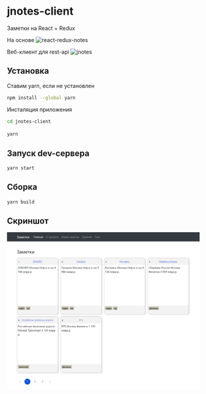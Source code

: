 # jnotes-client

Заметки на React + Redux

На основе ![react-redux-notes](https://github.com/scriptfuture/react-redux-notes)

Веб-клиент для rest-api ![jnotes](https://github.com/scriptfuture/jnotes)

## Установка

Cтавим yarn, если не установлен
```bash
npm install --global yarn
```

Инсталяция приложения
```bash
cd jnotes-client

yarn
```

## Запуск dev-сервера

```bash
yarn start
```

## Сборка

```bash
yarn build
```

## Скриншот
![Скриншот](screenshot-v2.png)